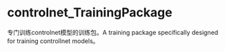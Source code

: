 # controlnet_TrainingPackage
专门训练controlnet模型的训练包。A training package specifically designed for training controllnet models。
